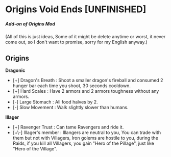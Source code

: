 # Origins Void Ends \[UNFINISHED\]
##### Add-on of Origins Mod
(All of this is just ideas, Some of it might be delete anytime or worst, it never come out, so I don't want to promise, sorry for my English anyway.)

## Origins

**Dragonic**
- \[+\] Dragon's Breath : Shoot a smaller dragon's fireball and consumed 2 hunger bar each time you shoot, 30 seconds cooldown.
- \[+\] Hard Scales : Have 2 armors and 2 armors toughness without any armors.
- \[-\] Large Stomach : All food halves by 2.
- \[-\] Slow Movement : Walk slightly slower than humans.

**Illager**
- \[+\] Ravenger Trust : Can tame Ravengers and ride it.
- \[+\\-\] Illager's member : Illangers are neutral to you, You can trade with them but not with Villagers, Iron golems are hostile to you, during the Raids,
if you kill all Villagers, you gain "Hero of the Pillage", just like "Hero of the Village".



